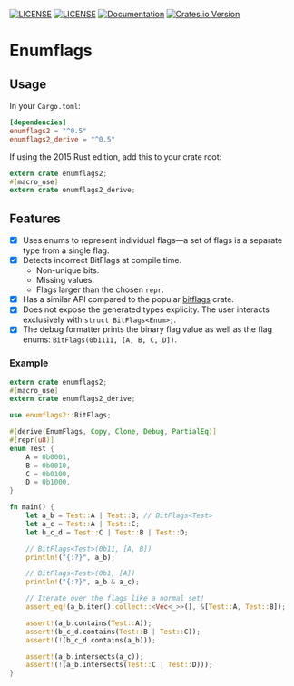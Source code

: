 [![LICENSE](https://img.shields.io/badge/license-MIT-blue.svg)](LICENSE-MIT)
[![LICENSE](https://img.shields.io/badge/license-apache-blue.svg)](LICENSE-APACHE)
[![Documentation](https://docs.rs/enumflags2/badge.svg)](https://docs.rs/enumflags2)
[![Crates.io Version](https://img.shields.io/crates/v/enumflags2.svg)](https://crates.io/crates/enumflags2)

# Enumflags

## Usage

In your `Cargo.toml`:
```Toml
[dependencies]
enumflags2 = "^0.5"
enumflags2_derive = "^0.5"
```

If using the 2015 Rust edition, add this to your crate root:
```Rust
extern crate enumflags2;
#[macro_use]
extern crate enumflags2_derive;
```

## Features

- [x] Uses enums to represent individual flags&mdash;a set of flags is a separate type from a single flag.
- [x] Detects incorrect BitFlags at compile time.
  - Non-unique bits.
  - Missing values.
  - Flags larger than the chosen `repr`.
- [x] Has a similar API compared to the popular [bitflags](https://crates.io/crates/bitflags) crate.
- [x] Does not expose the generated types explicity. The user interacts exclusively with `struct BitFlags<Enum>;`.
- [x] The debug formatter prints the binary flag value as well as the flag enums: `BitFlags(0b1111, [A, B, C, D])`.

### Example

```rust
extern crate enumflags2;
#[macro_use]
extern crate enumflags2_derive;

use enumflags2::BitFlags;

#[derive(EnumFlags, Copy, Clone, Debug, PartialEq)]
#[repr(u8)]
enum Test {
    A = 0b0001,
    B = 0b0010,
    C = 0b0100,
    D = 0b1000,
}

fn main() {
    let a_b = Test::A | Test::B; // BitFlags<Test>
    let a_c = Test::A | Test::C;
    let b_c_d = Test::C | Test::B | Test::D;

    // BitFlags<Test>(0b11, [A, B])
    println!("{:?}", a_b);

    // BitFlags<Test>(0b1, [A])
    println!("{:?}", a_b & a_c);

    // Iterate over the flags like a normal set!
    assert_eq!(a_b.iter().collect::<Vec<_>>(), &[Test::A, Test::B]);

    assert!(a_b.contains(Test::A));
    assert!(b_c_d.contains(Test::B | Test::C));
    assert!(!(b_c_d.contains(a_b)));

    assert!(a_b.intersects(a_c));
    assert!(!(a_b.intersects(Test::C | Test::D)));
}
```
